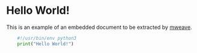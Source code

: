 # Hello World!

This is an example of an embedded document to be extracted by 
[mweave](https://github.com/rsdoiel/mweave).
```python
    #!/usr/bin/env python3
    print("Hello World!")
```


